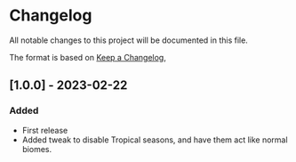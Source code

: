 # Changelog

All notable changes to this project will be documented in this file.

The format is based on [Keep a Changelog](https://keepachangelog.com/en/1.0.0/),

## [1.0.0] - 2023-02-22

### Added

- First release
- Added tweak to disable Tropical seasons, and have them act like normal biomes.